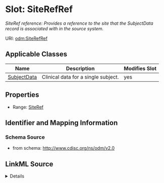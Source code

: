 # Slot: SiteRefRef


_SiteRef reference: Provides a reference to the site that the SubjectData record is associated with in the source system._



URI: [odm:SiteRefRef](http://www.cdisc.org/ns/odm/v2.0/SiteRefRef)



<!-- no inheritance hierarchy -->




## Applicable Classes

| Name | Description | Modifies Slot |
| --- | --- | --- |
[SubjectData](SubjectData.md) | Clinical data for a single subject. |  yes  |







## Properties

* Range: [SiteRef](SiteRef.md)





## Identifier and Mapping Information







### Schema Source


* from schema: http://www.cdisc.org/ns/odm/v2.0




## LinkML Source

<details>
```yaml
name: SiteRefRef
description: 'SiteRef reference: Provides a reference to the site that the SubjectData
  record is associated with in the source system.'
from_schema: http://www.cdisc.org/ns/odm/v2.0
rank: 1000
identifier: false
alias: SiteRefRef
domain_of:
- SubjectData
range: SiteRef

```
</details>